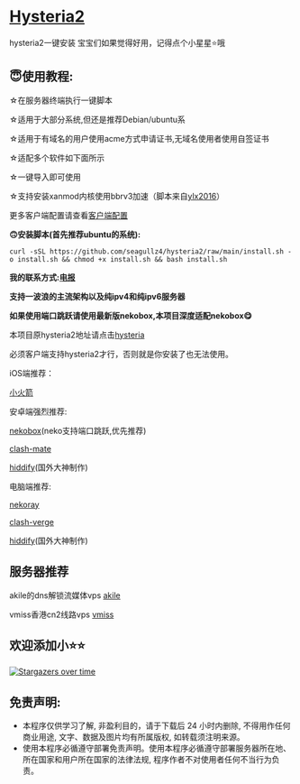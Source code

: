# [Hysteria2](https://github.com/apernet/hysteria)
hysteria2一键安装
宝宝们如果觉得好用，记得点个小星星⭐️哦

## **😇使用教程**:
☆在服务器终端执行一键脚本

☆适用于大部分系统,但还是推荐Debian/ubuntu系

☆适用于有域名的用户使用acme方式申请证书,无域名使用者使用自签证书

☆适配多个软件如下面所示

☆一键导入即可使用

☆支持安装xanmod内核使用bbrv3加速（脚本来自[ylx2016](https://github.com/ylx2016/Linux-NetSpeed)）

更多客户端配置请查看[客户端配置](https://v2.hysteria.network/zh/docs/getting-started/Client/)


**🙃安装脚本(首先推荐ubuntu的系统):**
```
curl -sSL https://github.com/seagullz4/hysteria2/raw/main/install.sh -o install.sh && chmod +x install.sh && bash install.sh
```

**我的联系方式:[电报](https://t.me/seagullz44)**


**支持一波浪的主流架构以及纯ipv4和纯ipv6服务器**

**如果使用端口跳跃请使用最新版nekobox,本项目深度适配nekobox😋**



本项目原hysteria2地址请点击[hysteria](https://github.com/apernet/hysteria)


必须客户端支持hysteria2才行，否则就是你安装了也无法使用。

iOS端推荐：

[小火箭](https://apps.apple.com/us/app/shadowrocket/id932747118)

安卓端强烈推荐:

[nekobox](https://github.com/MatsuriDayo/NekoBoxForAndroid)(neko支持端口跳跃,优先推荐)

 [clash-mate](https://github.com/MetaCubeX/ClashMetaForAndroid)


[hiddify](https://github.com/hiddify/hiddify-next)(国外大神制作) 
 

电脑端推荐:


[nekoray](https://github.com/MatsuriDayo/nekoray)

 [clash-verge](https://github.com/zzzgydi/clash-verge)


[hiddify](https://github.com/hiddify/hiddify-next)(国外大神制作) 

## 服务器推荐

akile的dns解锁流媒体vps [akile](https://akile.io/register?aff_code=99532291-0323-491e-bdd7-fbcfebbd1fa5)

vmiss香港cn2线路vps [vmiss](https://app.vmiss.com/aff.php?aff=1770)

## 欢迎添加小⭐⭐

[![Stargazers over time](https://starchart.cc/seagullz4/hysteria2.svg?variant=adaptive)](https://starchart.cc/seagullz4/hysteria2)

 
## 免责声明:
* 本程序仅供学习了解, 非盈利目的，请于下载后 24 小时内删除, 不得用作任何商业用途, 文字、数据及图片均有所属版权, 如转载须注明来源。
* 使用本程序必循遵守部署免责声明。使用本程序必循遵守部署服务器所在地、所在国家和用户所在国家的法律法规, 程序作者不对使用者任何不当行为负责。

